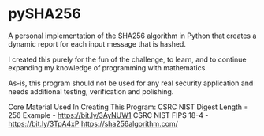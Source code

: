 # pySHA256

A personal implementation of the SHA256 algorithm in Python that creates a dynamic report for each input message that is hashed.

I created this purely for the fun of the challenge, to learn, and to continue expanding my knowledge of programming with mathematics.

As-is, this program should not be used for any real security application and needs additional testing, verification and polishing.

Core Material Used In Creating This Program:
        CSRC NIST Digest Length = 256 Example -  https://bit.ly/3AyNUW1
        CSRC NIST FIPS 18-4 - https://bit.ly/3TpA4xP
        https://sha256algorithm.com/